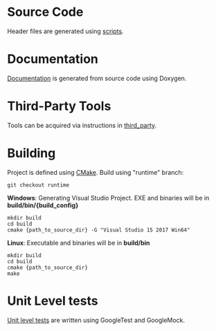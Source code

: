 # Source Code
Header files are generated using [scripts](/scripts/README.md).  

# Documentation
[Documentation](https://one-api.gitlab-pages.devtools.intel.com/level_zero/) is generated from source code using Doxygen.

# Third-Party Tools
Tools can be acquired via instructions in [third_party](/third_party/README.md).

# Building
Project is defined using [CMake](https://cmake.org/).
Build using "runtime" branch:
~~~~
git checkout runtime
~~~~

**Windows**:
Generating Visual Studio Project.  EXE and binaries will be in **build/bin/{build_config}**
~~~~
mkdir build
cd build
cmake {path_to_source_dir} -G "Visual Studio 15 2017 Win64"
~~~~

**Linux**:
Executable and binaries will be in **build/bin**
~~~~
mkdir build
cd build
cmake {path_to_source_dir}
make
~~~~

# Unit Level tests
[Unit level tests](/tests/unit_tests/README.md) are written using GoogleTest and GoogleMock.
